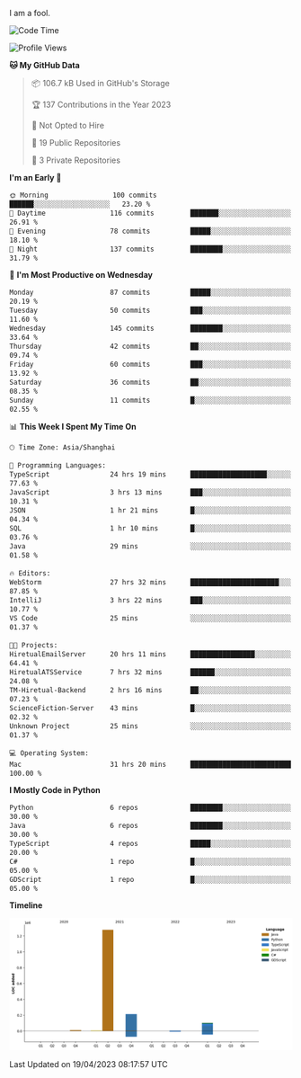 I am a fool.

<!--START_SECTION:waka-->
![Code Time](http://img.shields.io/badge/Code%20Time-324%20hrs%2050%20mins-blue)

![Profile Views](http://img.shields.io/badge/Profile%20Views-7-blue)

**🐱 My GitHub Data** 

> 📦 106.7 kB Used in GitHub's Storage 
 > 
> 🏆 137 Contributions in the Year 2023
 > 
> 🚫 Not Opted to Hire
 > 
> 📜 19 Public Repositories 
 > 
> 🔑 3 Private Repositories 
 > 
**I'm an Early 🐤** 

```text
🌞 Morning                100 commits         ██████░░░░░░░░░░░░░░░░░░░   23.20 % 
🌆 Daytime                116 commits         ███████░░░░░░░░░░░░░░░░░░   26.91 % 
🌃 Evening                78 commits          █████░░░░░░░░░░░░░░░░░░░░   18.10 % 
🌙 Night                  137 commits         ████████░░░░░░░░░░░░░░░░░   31.79 % 
```
📅 **I'm Most Productive on Wednesday** 

```text
Monday                   87 commits          █████░░░░░░░░░░░░░░░░░░░░   20.19 % 
Tuesday                  50 commits          ███░░░░░░░░░░░░░░░░░░░░░░   11.60 % 
Wednesday                145 commits         ████████░░░░░░░░░░░░░░░░░   33.64 % 
Thursday                 42 commits          ██░░░░░░░░░░░░░░░░░░░░░░░   09.74 % 
Friday                   60 commits          ███░░░░░░░░░░░░░░░░░░░░░░   13.92 % 
Saturday                 36 commits          ██░░░░░░░░░░░░░░░░░░░░░░░   08.35 % 
Sunday                   11 commits          █░░░░░░░░░░░░░░░░░░░░░░░░   02.55 % 
```


📊 **This Week I Spent My Time On** 

```text
🕑︎ Time Zone: Asia/Shanghai

💬 Programming Languages: 
TypeScript               24 hrs 19 mins      ███████████████████░░░░░░   77.63 % 
JavaScript               3 hrs 13 mins       ███░░░░░░░░░░░░░░░░░░░░░░   10.31 % 
JSON                     1 hr 21 mins        █░░░░░░░░░░░░░░░░░░░░░░░░   04.34 % 
SQL                      1 hr 10 mins        █░░░░░░░░░░░░░░░░░░░░░░░░   03.76 % 
Java                     29 mins             ░░░░░░░░░░░░░░░░░░░░░░░░░   01.58 % 

🔥 Editors: 
WebStorm                 27 hrs 32 mins      ██████████████████████░░░   87.85 % 
IntelliJ                 3 hrs 22 mins       ███░░░░░░░░░░░░░░░░░░░░░░   10.77 % 
VS Code                  25 mins             ░░░░░░░░░░░░░░░░░░░░░░░░░   01.37 % 

🐱‍💻 Projects: 
HiretualEmailServer      20 hrs 11 mins      ████████████████░░░░░░░░░   64.41 % 
HiretualATSService       7 hrs 32 mins       ██████░░░░░░░░░░░░░░░░░░░   24.08 % 
TM-Hiretual-Backend      2 hrs 16 mins       ██░░░░░░░░░░░░░░░░░░░░░░░   07.23 % 
ScienceFiction-Server    43 mins             █░░░░░░░░░░░░░░░░░░░░░░░░   02.32 % 
Unknown Project          25 mins             ░░░░░░░░░░░░░░░░░░░░░░░░░   01.37 % 

💻 Operating System: 
Mac                      31 hrs 20 mins      █████████████████████████   100.00 % 
```

**I Mostly Code in Python** 

```text
Python                   6 repos             ████████░░░░░░░░░░░░░░░░░   30.00 % 
Java                     6 repos             ████████░░░░░░░░░░░░░░░░░   30.00 % 
TypeScript               4 repos             █████░░░░░░░░░░░░░░░░░░░░   20.00 % 
C#                       1 repo              █░░░░░░░░░░░░░░░░░░░░░░░░   05.00 % 
GDScript                 1 repo              █░░░░░░░░░░░░░░░░░░░░░░░░   05.00 % 
```



**Timeline**

![Lines of Code chart](https://raw.githubusercontent.com/VeejaLiu/VeejaLiu/master/assets/bar_graph.png)


 Last Updated on 19/04/2023 08:17:57 UTC
<!--END_SECTION:waka-->
